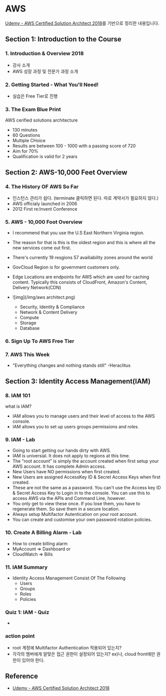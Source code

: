 # AWS

[Udemy - AWS Certified Solution Architect 2018](https://www.udemy.com/aws-certified-solutions-architect-associate/)를 기반으로 정리한 내용입니다.

## Section 1: Introduction to the Course

### 1. Introduction & Overview 2018
- 강사 소개
- AWS 성장 과정 및 전문가 과정 소개

### 2. Getting Started - What You'll Need!
- 실습은 Free Tier로 진행


### 3. The Exam Blue Print
AWS cerified solutions architecture
- 130 minutes
- 60 Questions
- Multiple CHoice
- Results are between 100 - 1000 with a passing score of 720
- Aim for 70%
- Qualification is valid for 2 years


## Section 2: AWS-10,000 Feet Overview

### 4. The History OF AWS So Far
- 인스턴스 관리가 쉽다. (terminate 클릭하면 된다. 따로 계약서가 필요하지 않다.)
- AWS officialy launched in 2006
- 2012 First re:Invent Conference

### 5. AWS - 10,000 Foot Overview
- I recommend that you use the U.S East Northern Virginia region.
- The reason for that is this is the oldest region and this is where all the new services come out first.
- There's currently 19 resgions 57 availiability zones around the world
- GovCloud Region is for government customers only.
- Edge Locations are endpoints for AWS which are used for caching content. Typically this consists of CloudFront, Amazon's Content, Delivery Network(CDN)
- ![img](/img/aws architect.png) 

	- Security, Identity & Compliance
	- Network & Content Delivery
	- Compute
	- Storage
	- Database
### 6. Sign Up To AWS Free Tier

### 7. AWS This Week
- "Everything changes and nothing stands still" -Heraclitus

## Section 3: Identity Access Management(IAM)

### 8. IAM 101

what is IAM?
- IAM allows you to manage users and their level of access to the AWS console.
- IAM allows you to set up users groups permissions and roles.

### 9. IAM - Lab
- Going to start getting our hands dirty with AWS.
- IAM is universial. It does not apply to regions at this time.
- The "root account" is simply the account created when first setup your AWS account. It has complete Admin access.
- New Users have NO permissions when first created.
- New Users are assigned AccessKey ID & Secret Access Keys when first created.
- These are not the same as a password. You can't use the Access key ID & Secret Access Key to Login in to the console. You can use this to access AWS via the APIs and Command Line, however.
- You only get to view these once. If you lose them, you have to regenerate them. So save them in a secure location.
- Always setup Multifactor Autentication on your root account.
- You can create and customise your own password rotation policies.


### 10. Create A Billing Alarm - Lab
- How to create billing alarm
- MyAccount => Dashboard or
- CloudWatch => Bills

### 11. IAM Summary

- Identity Access Management Consist Of The Following
	- Users
	- Groups
	- Roles
	- Policies


### Quiz 1: IAM - Quiz
-


### action point
- root 계정에 Multifactor Authentication 적용되어 있는지?
- 각각의 멤버에게 알맞은 접근 권한이 설정되어 있는지? ex)나, cloud front에만 권한이 있어야 한다.



## Reference
- [Udemy - AWS Certified Solution Architect 2018](https://www.udemy.com/aws-certified-solutions-architect-associate/)